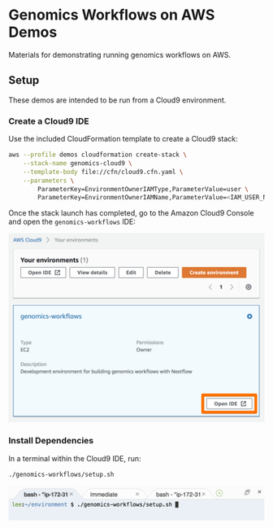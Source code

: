 # Genomics Workflows on AWS Demos

Materials for demonstrating running genomics workflows on AWS.

## Setup

These demos are intended to be run from a Cloud9 environment.

### Create a Cloud9 IDE

Use the included CloudFormation template to create a Cloud9 stack:
[](./cfn/cloud9.cfn.yaml)

```bash
aws --profile demos cloudformation create-stack \
    --stack-name genomics-cloud9 \
    --template-body file://cfn/cloud9.cfn.yaml \
    --parameters \
        ParameterKey=EnvironmentOwnerIAMType,ParameterValue=user \
        ParameterKey=EnvironmentOwnerIAMName,ParameterValue=<IAM_USER_NAME>
```

Once the stack launch has completed, go to the Amazon Cloud9 Console and open the `genomics-workflows` IDE:

![open cloud9 ide](images/open-cloud9-ide.png)

### Install Dependencies

In a terminal within the Cloud9 IDE, run:

```bash
./genomics-workflows/setup.sh
```

![run setup](images/run-setup.png)

